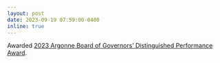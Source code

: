```yaml
---
layout: post
date: 2023-09-19 07:59:00-0400
inline: true
---
```


Awarded <a href="https://www.hpcwire.com/off-the-wire/alcfs-michael-e-papka-honored-with-argonne-board-of-governors-distinguished-performance-award">2023 Argonne Board of Governors’ Distinguished Performance Award</a>.
